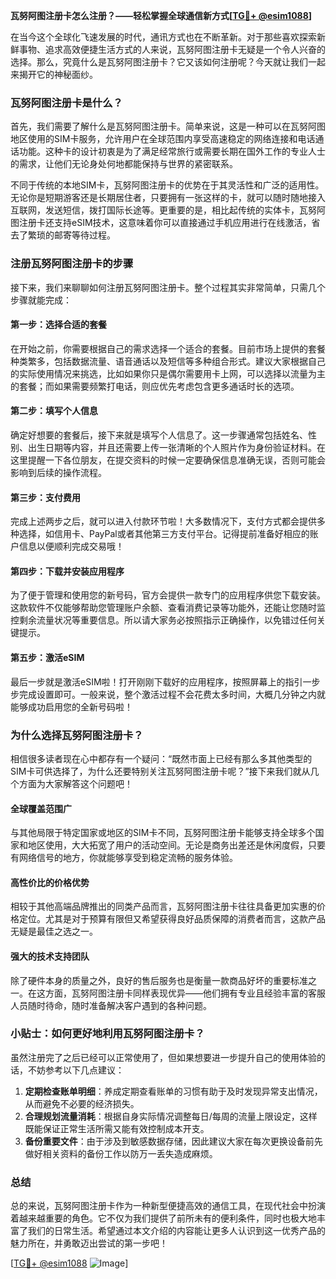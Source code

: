 **瓦努阿图注册卡怎么注册？——轻松掌握全球通信新方式[[TG💪+ @esim1088](https://t.me/s/esim1088)]**

在当今这个全球化飞速发展的时代，通讯方式也在不断革新。对于那些喜欢探索新鲜事物、追求高效便捷生活方式的人来说，瓦努阿图注册卡无疑是一个令人兴奋的选择。那么，究竟什么是瓦努阿图注册卡？它又该如何注册呢？今天就让我们一起来揭开它的神秘面纱。

### 瓦努阿图注册卡是什么？

首先，我们需要了解什么是瓦努阿图注册卡。简单来说，这是一种可以在瓦努阿图地区使用的SIM卡服务，允许用户在全球范围内享受高速稳定的网络连接和电话通话功能。这种卡的设计初衷是为了满足经常旅行或需要长期在国外工作的专业人士的需求，让他们无论身处何地都能保持与世界的紧密联系。

不同于传统的本地SIM卡，瓦努阿图注册卡的优势在于其灵活性和广泛的适用性。无论你是短期游客还是长期居住者，只要拥有一张这样的卡，就可以随时随地接入互联网，发送短信，拨打国际长途等。更重要的是，相比起传统的实体卡，瓦努阿图注册卡还支持eSIM技术，这意味着你可以直接通过手机应用进行在线激活，省去了繁琐的邮寄等待过程。

### 注册瓦努阿图注册卡的步骤

接下来，我们来聊聊如何注册瓦努阿图注册卡。整个过程其实非常简单，只需几个步骤就能完成：

#### 第一步：选择合适的套餐
在开始之前，你需要根据自己的需求选择一个适合的套餐。目前市场上提供的套餐种类繁多，包括数据流量、语音通话以及短信等多种组合形式。建议大家根据自己的实际使用情况来挑选，比如如果你只是偶尔需要用卡上网，可以选择以流量为主的套餐；而如果需要频繁打电话，则应优先考虑包含更多通话时长的选项。

#### 第二步：填写个人信息
确定好想要的套餐后，接下来就是填写个人信息了。这一步骤通常包括姓名、性别、出生日期等内容，并且还需要上传一张清晰的个人照片作为身份验证材料。在这里提醒一下各位朋友，在提交资料的时候一定要确保信息准确无误，否则可能会影响到后续的操作流程。

#### 第三步：支付费用
完成上述两步之后，就可以进入付款环节啦！大多数情况下，支付方式都会提供多种选择，如信用卡、PayPal或者其他第三方支付平台。记得提前准备好相应的账户信息以便顺利完成交易哦！

#### 第四步：下载并安装应用程序
为了便于管理和使用您的新号码，官方会提供一款专门的应用程序供您下载安装。这款软件不仅能够帮助您管理账户余额、查看消费记录等功能外，还能让您随时监控剩余流量状况等重要信息。所以请大家务必按照指示正确操作，以免错过任何关键提示。

#### 第五步：激活eSIM
最后一步就是激活eSIM啦！打开刚刚下载好的应用程序，按照屏幕上的指引一步步完成设置即可。一般来说，整个激活过程不会花费太多时间，大概几分钟之内就能够成功启用您的全新号码啦！

### 为什么选择瓦努阿图注册卡？

相信很多读者现在心中都存有一个疑问：“既然市面上已经有那么多其他类型的SIM卡可供选择了，为什么还要特别关注瓦努阿图注册卡呢？”接下来我们就从几个方面为大家解答这个问题吧！

#### 全球覆盖范围广
与其他局限于特定国家或地区的SIM卡不同，瓦努阿图注册卡能够支持全球多个国家和地区使用，大大拓宽了用户的活动空间。无论是商务出差还是休闲度假，只要有网络信号的地方，你就能够享受到稳定流畅的服务体验。

#### 高性价比的价格优势
相较于其他高端品牌推出的同类产品而言，瓦努阿图注册卡往往具备更加实惠的价格定位。尤其是对于预算有限但又希望获得良好品质保障的消费者而言，这款产品无疑是最佳之选之一。

#### 强大的技术支持团队
除了硬件本身的质量之外，良好的售后服务也是衡量一款商品好坏的重要标准之一。在这方面，瓦努阿图注册卡同样表现优异——他们拥有专业且经验丰富的客服人员随时待命，随时准备解决客户遇到的各种问题。

### 小贴士：如何更好地利用瓦努阿图注册卡？

虽然注册完了之后已经可以正常使用了，但如果想要进一步提升自己的使用体验的话，不妨参考以下几点建议：

1. **定期检查账单明细**：养成定期查看账单的习惯有助于及时发现异常支出情况，从而避免不必要的经济损失。
2. **合理规划流量消耗**：根据自身实际情况调整每日/每周的流量上限设定，这样既能保证正常生活所需又能有效控制成本开支。
3. **备份重要文件**：由于涉及到敏感数据存储，因此建议大家在每次更换设备前先做好相关资料的备份工作以防万一丢失造成麻烦。

### 总结

总的来说，瓦努阿图注册卡作为一种新型便捷高效的通信工具，在现代社会中扮演着越来越重要的角色。它不仅为我们提供了前所未有的便利条件，同时也极大地丰富了我们的日常生活。希望通过本文介绍的内容能让更多人认识到这一优秀产品的魅力所在，并勇敢迈出尝试的第一步吧！

[[TG💪+ @esim1088](https://t.me/s/esim1088) ![Image](https://i.postimg.cc/4NQfJmqS/Snipaste-2025-05-13-00-14-12.png)]